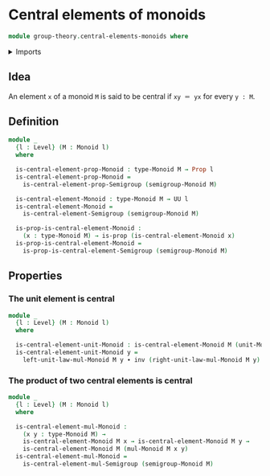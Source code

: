# Central elements of monoids

```agda
module group-theory.central-elements-monoids where
```

<details><summary>Imports</summary>

```agda
open import foundation.dependent-products-propositions
open import foundation.identity-types
open import foundation.propositions
open import foundation.universe-levels

open import group-theory.central-elements-semigroups
open import group-theory.monoids
```

</details>

## Idea

An element `x` of a monoid `M` is said to be central if `xy ＝ yx` for every
`y : M`.

## Definition

```agda
module _
  {l : Level} (M : Monoid l)
  where

  is-central-element-prop-Monoid : type-Monoid M → Prop l
  is-central-element-prop-Monoid =
    is-central-element-prop-Semigroup (semigroup-Monoid M)

  is-central-element-Monoid : type-Monoid M → UU l
  is-central-element-Monoid =
    is-central-element-Semigroup (semigroup-Monoid M)

  is-prop-is-central-element-Monoid :
    (x : type-Monoid M) → is-prop (is-central-element-Monoid x)
  is-prop-is-central-element-Monoid =
    is-prop-is-central-element-Semigroup (semigroup-Monoid M)
```

## Properties

### The unit element is central

```agda
module _
  {l : Level} (M : Monoid l)
  where

  is-central-element-unit-Monoid : is-central-element-Monoid M (unit-Monoid M)
  is-central-element-unit-Monoid y =
    left-unit-law-mul-Monoid M y ∙ inv (right-unit-law-mul-Monoid M y)
```

### The product of two central elements is central

```agda
module _
  {l : Level} (M : Monoid l)
  where

  is-central-element-mul-Monoid :
    (x y : type-Monoid M) →
    is-central-element-Monoid M x → is-central-element-Monoid M y →
    is-central-element-Monoid M (mul-Monoid M x y)
  is-central-element-mul-Monoid =
    is-central-element-mul-Semigroup (semigroup-Monoid M)
```
